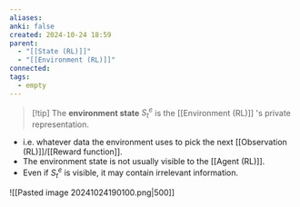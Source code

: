 ```yaml
---
aliases: 
anki: false
created: 2024-10-24 18:59
parent:
  - "[[State (RL)]]"
  - "[[Environment (RL)]]"
connected: 
tags:
  - empty
---
```

> [!tip] The **environment state** $S^e_t$ is 
the [[Environment (RL)]] 's private representation.

- i.e. whatever data the environment uses to pick the next [[Observation (RL)]]/[[Reward function]].
- The environment state is not usually visible to the [[Agent (RL)]].
- Even if $S^e_t$ is visible, it may contain irrelevant information.



![[Pasted image 20241024190100.png|500]]

